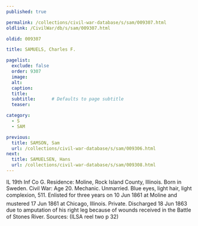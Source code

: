 ```yaml
---
published: true

permalink: /collections/civil-war-database/s/sam/009307.html
oldlink: /CivilWar/db/s/sam/009307.html

oldid: 009307

title: SAMUELS, Charles F.

pagelist:
  exclude: false
  order: 9307
  image: 
  alt:
  caption:
  title:
  subtitle:      # Defaults to page subtitle
  teaser:

category: 
  - S 
  - SAM

previous:
  title: SAMSON, Sam
  url: /collections/civil-war-database/s/sam/009306.html  
next:
  title: SAMUELSEN, Hans
  url: /collections/civil-war-database/s/sam/009308.html   
---
```

IL 19th Inf Co G. Residence: Moline, Rock Island County, Illinois. Born in Sweden. Civil War: Age 20. Mechanic. Unmarried. Blue eyes, light hair, light complexion, 5&#146;11&#148;. Enlisted for three years on 10 Jun 1861 at Moline and mustered 17 Jun 1861 at Chicago, Illinois. Private. Discharged 18 Jun 1863 due to amputation of his right leg because of wounds received in the Battle of Stone&#146;s River. Sources: (ILSA reel two p 32)